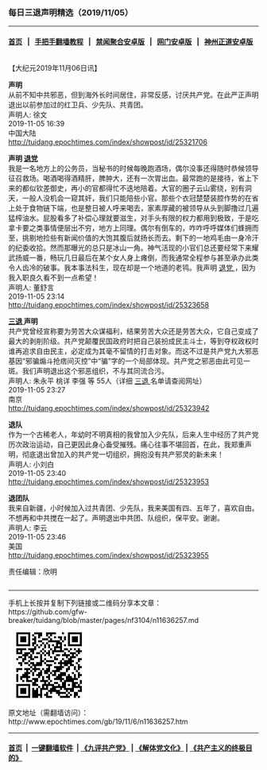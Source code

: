 ### 每日三退声明精选（2019/11/05）
------------------------

#### [首页](https://github.com/gfw-breaker/banned-news/blob/master/README.md) &nbsp;&nbsp;|&nbsp;&nbsp; [手把手翻墙教程](https://github.com/gfw-breaker/guides/wiki) &nbsp;&nbsp;|&nbsp;&nbsp; [禁闻聚合安卓版](https://github.com/gfw-breaker/bn-android) &nbsp;&nbsp;|&nbsp;&nbsp; [网门安卓版](https://github.com/oGate2/oGate) &nbsp;&nbsp;|&nbsp;&nbsp; [神州正道安卓版](https://github.com/SzzdOgate/update) 



<div class="column" id="artbody" itemprop="articleBody">
 <!-- article content begin -->
 <p>
  【大纪元2019年11月06日讯】
 </p>
 <p>
  <strong>
   声明
  </strong>
  <br/>
  从前不知中共邪恶，但到海外长时间居住，非常反感，讨厌共产党。在此严正声明退出以前参加过的红卫兵、少先队、共青团。
  <br/>
  声明人: 徐文
  <br/>
  2019-11-05 16:39
  <br/>
  中国大陆
  <br/>
  <a href="http://tuidang.epochtimes.com/index/showpost/id/25321706">
   http://tuidang.epochtimes.com/index/showpost/id/25321706
  </a>
 </p>
 <p>
  <strong>
   声明
   <a href="http://www.epochtimes.com/gb/tag/%E9%80%80%E5%85%9A.html">
    退党
   </a>
  </strong>
  <br/>
  我是一名地方上的公务员，当秘书的时候每晚跑酒场，偶尔没事还得随时恭候领导征召救场。喝酒喝得酒精肝，脾肿大，还有一次胃出血。最常跑的是接待，省上下来的都似钦差御史，再小的官都得忙不迭地陪着。大官的圈子云山雾绕，别有洞天，一般人没机会一窥其奸，我们只能陪些小官。那些个衣冠楚楚装腔作势的在省上处于食物链下端，也是整日被人呼来喝去，家素厚藏的被领导从头到脚撸过几遍猛榨油水。屁股看多了补偿心理就要滋生，对手头有限的权力都用到极致，于是吃拿卡要之类事情便层出不穷，地方上同理。偶尔有倒车的，咋咋呼呼媒体们蜂拥而至，挑剔地捡些有新闻价值的大饱其腹后就扬长而去。剩下的一地鸡毛由一身冷汗的纪委收拾。然而那曝光的总只是冰山一角。神气活现的小官们总还要经常下来耀武扬威一番，畅玩几日最后在某个女人身上瘫倒，而我通常全程参与甚至承办此类令人齿冷的破事。我本事法科生，现在却是一个地道的老鸨。我声明
  <a href="http://www.epochtimes.com/gb/tag/%E9%80%80%E5%85%9A.html">
   退党
  </a>
  ，因为我入职良久看不到一点希望！
  <br/>
  声明人: 董舒言
  <br/>
  2019-11-05 23:14
  <br/>
  <a href="http://tuidang.epochtimes.com/index/showpost/id/25323658">
   http://tuidang.epochtimes.com/index/showpost/id/25323658
  </a>
 </p>
 <p>
  <strong>
   <a href="http://www.epochtimes.com/gb/tag/%E4%B8%89%E9%80%80.html">
    三退
   </a>
   声明
  </strong>
  <br/>
  共产党曾经宣称要为劳苦大众谋福利，结果劳苦大众还是劳苦大众，它自己变成了最大的剥削阶级。共产党颠覆民国政府时把自己装扮成民主斗士，等到夺权政权时谁再追求自由民主，必定成为其毫不留情的打击对象。而这不过是共产党九大邪恶基因“邪骗煽斗抢痞间灭控”中“骗”字的一个局部体现。共产党之邪恶由此可见一斑。我们声明退出这个邪恶组织，不与其同流合污。
  <br/>
  声明人: 朱永平 桃详 李强 等 55人（详细
  <a href="http://www.epochtimes.com/gb/tag/%E4%B8%89%E9%80%80.html">
   三退
  </a>
  名单请查阅网址）
  <br/>
  2019-11-05 23:27
  <br/>
  南京
  <br/>
  <a href="http://tuidang.epochtimes.com/index/showpost/id/25323942">
   http://tuidang.epochtimes.com/index/showpost/id/25323942
  </a>
 </p>
 <p>
  <strong>
   退队
  </strong>
  <br/>
  作为一个古稀老人，年幼时不明真相的我曾加入少先队，后来人生中经历了共产党历次政治运动，自己更因此身心备受摧残。痛心往事不堪回首，在此，我郑重声明，彻底退出曾加入的共产党一切组织，拥抱没有共产邪灵的新未来！
  <br/>
  声明人: 小刘白
  <br/>
  2019-11-05 23:40
  <br/>
  <a href="http://tuidang.epochtimes.com/index/showpost/id/25323953">
   http://tuidang.epochtimes.com/index/showpost/id/25323953
  </a>
 </p>
 <p>
  <strong>
   退团队
  </strong>
  <br/>
  我来自新疆，小时候加入过共青团、少先队，我来美国有四、五年了，喜欢自由。不想再和中共搅在一起了。声明退出中共团、队组织，保平安。谢谢。
  <br/>
  声明人: 李云
  <br/>
  2019-11-05 23:46
  <br/>
  美国
  <br/>
  <a href="http://tuidang.epochtimes.com/index/showpost/id/25323955">
   http://tuidang.epochtimes.com/index/showpost/id/25323955
  </a>
 </p>
 <p>
  责任编辑：欣明
 </p>
 <!-- article content end -->
 <div id="below_article_ad">
  <div id="below_article_ad_inner">
  </div>
 </div>
</div>

<hr/>
手机上长按并复制下列链接或二维码分享本文章：<br/>
https://github.com/gfw-breaker/tuidang/blob/master/pages/nf3104/n11636257.md <br/>
<a href='https://github.com/gfw-breaker/tuidang/blob/master/pages/nf3104/n11636257.md'><img src='https://github.com/gfw-breaker/tuidang/blob/master/pages/nf3104/n11636257.md.png'/></a> <br/>
原文地址（需翻墙访问）：http://www.epochtimes.com/gb/19/11/6/n11636257.htm


------------------------
#### [首页](https://github.com/gfw-breaker/banned-news/blob/master/README.md) &nbsp;|&nbsp; [一键翻墙软件](https://github.com/gfw-breaker/nogfw/blob/master/README.md) &nbsp;| [《九评共产党》](https://github.com/gfw-breaker/9ping.md/blob/master/README.md#九评之一评共产党是什么) | [《解体党文化》](https://github.com/gfw-breaker/jtdwh.md/blob/master/README.md) | [《共产主义的终极目的》](https://github.com/gfw-breaker/gczydzjmd.md/blob/master/README.md)


<img src='http://gfw-breaker.win/tuidang/pages/nf3104/n11636257.md' width='0px' height='0px'/>